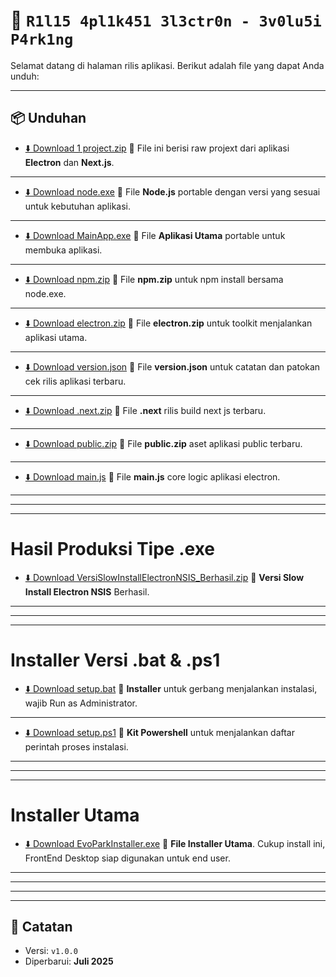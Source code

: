 # 🚀 `R1l15 4pl1k451 3l3ctr0n - 3v0lu5i P4rk1ng`

Selamat datang di halaman rilis aplikasi. Berikut adalah file yang dapat Anda unduh:

---

## 📦 Unduhan

- [⬇️ Download 1 project.zip](https://github.com/zenzalepik/rilis_ep/raw/main/project.zip)
  📁 File ini berisi raw projext dari aplikasi **Electron** dan **Next.js**.

---

- [⬇️ Download node.exe](https://github.com/zenzalepik/rilis_ep/raw/main/node.exe)
  📁 File **Node.js** portable dengan versi yang sesuai untuk kebutuhan aplikasi.

---

- [⬇️ Download MainApp.exe](https://github.com/zenzalepik/rilis_ep/raw/main/Evosist_Parking_Desktop_-win-unpacked.exe)
  📁 File **Aplikasi Utama** portable untuk membuka aplikasi.

---

- [⬇️ Download npm.zip](https://github.com/zenzalepik/rilis_ep/raw/main/npm.zip)
  📁 File **npm.zip** untuk npm install bersama node.exe.

---

- [⬇️ Download electron.zip](https://github.com/zenzalepik/rilis_ep/raw/main/electron.zip)
  📁 File **electron.zip** untuk toolkit menjalankan aplikasi utama.

---

- [⬇️ Download version.json](https://github.com/zenzalepik/rilis_ep/raw/main/version.json)
  📁 File **version.json** untuk catatan dan patokan cek rilis aplikasi terbaru.

---

- [⬇️ Download .next.zip](https://github.com/zenzalepik/rilis_ep/raw/main/.next.zip)
  📁 File **.next** rilis build next js terbaru.

---

- [⬇️ Download public.zip](https://github.com/zenzalepik/rilis_ep/raw/main/public.zip)
  📁 File **public.zip** aset aplikasi public terbaru.

---

- [⬇️ Download main.js](https://github.com/zenzalepik/rilis_ep/raw/main/main.js)
  📁 File **main.js** core logic aplikasi electron.

---

---

---

# Hasil Produksi Tipe .exe

- [⬇️ Download VersiSlowInstallElectronNSIS_Berhasil.zip](https://github.com/zenzalepik/rilis_ep/raw/main/VersiSlowInstallElectronNSIS_Berhasil.zip)
  📁 **Versi Slow Install Electron NSIS** Berhasil.

---

---

---

# Installer Versi .bat & .ps1

- [⬇️ Download setup.bat](https://github.com/zenzalepik/rilis_ep/raw/main/setup.bat)
  📁 **Installer** untuk gerbang menjalankan instalasi, wajib Run as Administrator.

---

- [⬇️ Download setup.ps1](https://github.com/zenzalepik/rilis_ep/raw/main/setup.ps1)
  📁 **Kit Powershell** untuk menjalankan daftar perintah proses instalasi.

---

---

---

# Installer Utama

- [⬇️ Download EvoParkInstaller.exe](https://github.com/zenzalepik/rilis_ep/raw/main/EvoParkInstaller.exe)
  📁 **File Installer Utama**. Cukup install ini, FrontEnd Desktop siap digunakan untuk end user.

---

---

---

---

## 📝 Catatan

- Versi: `v1.0.0`
- Diperbarui: **Juli 2025**
